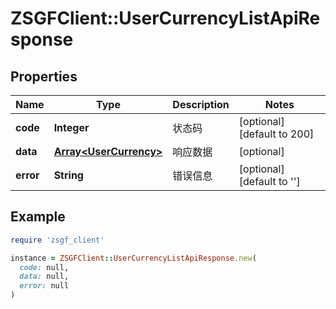 # ZSGFClient::UserCurrencyListApiResponse

## Properties

| Name | Type | Description | Notes |
| ---- | ---- | ----------- | ----- |
| **code** | **Integer** | 状态码 | [optional][default to 200] |
| **data** | [**Array&lt;UserCurrency&gt;**](UserCurrency.md) | 响应数据 | [optional] |
| **error** | **String** | 错误信息 | [optional][default to &#39;&#39;] |

## Example

```ruby
require 'zsgf_client'

instance = ZSGFClient::UserCurrencyListApiResponse.new(
  code: null,
  data: null,
  error: null
)
```

